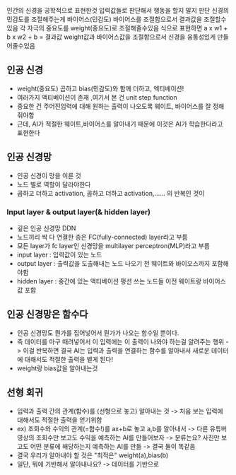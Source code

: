 인간의 신경을 공학적으로 표현한것
입력값들로 판단해서 행동을 할지 말지 판단
신경의 민감도를 조절해주는게 바이어스(민감도)
바이어스를 조절함으로서 결과값을 조절할수있음
각 자극의 중요도를 weight(중요도)로 조절해줄수있음 
식으로 표현하면 a x w1 + b x w2 + b = 결과값
weight값과 바이어스값을 조절함으로서 신경을 융통성있게 만들어줄수있음

## **인공 신경**
- weight(중요도) 곱하고 bias(민감도)와 함께 더하고, 엑티베이션!
- 여러가지 액티베이션이 존재 ,여기서 본 건 unit step function
- 중요한 건 주어진입력에 대해 원하는 출력이 나오도록 웨이트, 바이어스를 잘 정해줘야함
- 근데, AI가 적절한 웨이트,바이어스를 알아내기 때문에 이것은 AI가 학습한다라고 표현한다

## 인공 신경망
- 인공 신경이 망을 이룬 것
- 노드 별로 역할이 달라야한다
- 곱하고 더하고 activation, 곱하고 더하고 activation,...... 의 반복인 것이
### Input layer & output layer(& hidden layer)
- 깊은 인공 신경망 DDN
- 노드끼리 싹 다 연결한 층은 FC(fully-connected) layer라고 부름
- 모든 layer가 fc layer인 신경망을 multilayer perceptron(MLP)라고 부름
- input layer : 입력값이 있는 노드
- output layer : 출력값을 도출해내는 노드 나오기 전 웨이트와 바이오스까지 포함해야함
- hidden layer : 중간에 있는 액티베이션 펑션 쓰는 노드들 이전 웨이트랑 바이어스 값 포함

## 인공 신경망은 함수다
- 인공 신경망도 뭔가를 집어넣어서 뭔가가 나오는 함수일 뿐이다.
- 즉 데이터를 마구 때려넣어서 이 입력에는 이 출력이 나와야 하는걸 알려주는 행위 -> 이걸 반복하면 결국 AI는 입력과 출력을 연결하는 함수를 알아내서 새로운 데이터에 대해서도 적절한 출력을 뱉게 된다!
- weight랑 bias값을 알아내는것 

## 선형 회귀
- 입력과 출력 간의 관계(함수)를 (선형으로 놓고) 알아내는 것 -> 처음 보는 입력에 대해서도 적절한 출력을 얻기위함
- ex) 조회수와 수익의 관계(=함수!)를 ax+b로 놓고 a,b를 알아내서 
-> 다른 유튜버 영상의 조회수만 보고도 수익을 예측하는 AI를 만들어보자
-> 분류는요? 사진만 보고도 어떤 분류에 해당하는지 예측하는 AI를 만듦
-> 결국 둘이 똑같음
- 결국 우리가 알아내야 할 것은 "최적은" weight(a),bias(b)
- 일단, 뭐에 기반해서 알아내나요? -> 데이터를 기반으로
